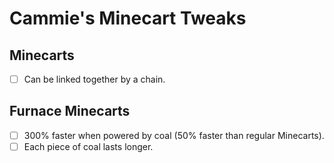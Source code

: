 # Cammie's Minecart Tweaks

## Minecarts
- [ ] Can be linked together by a chain.

## Furnace Minecarts
- [ ] 300% faster when powered by coal (50% faster than regular Minecarts).
- [ ] Each piece of coal lasts longer.
